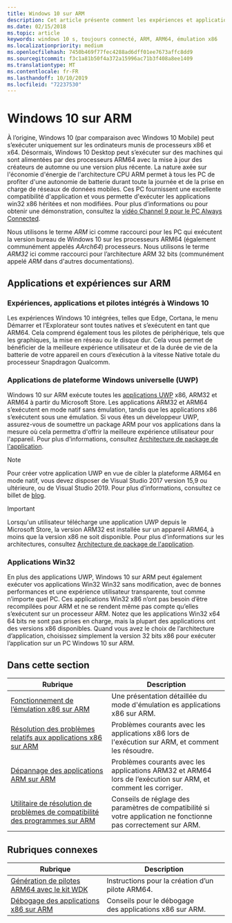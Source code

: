 ```yaml
---
title: Windows 10 sur ARM
description: Cet article présente comment les expériences et applications sont exécutées sur ARM ainsi que leurs limites concernées. Vous découvrirez également les références présentant de plus amples informations.
ms.date: 02/15/2018
ms.topic: article
keywords: windows 10 s, toujours connecté, ARM, ARM64, émulation x86
ms.localizationpriority: medium
ms.openlocfilehash: 7450b469f77fec4288ad6dff01ee7673affc8dd9
ms.sourcegitcommit: f3c1a81b50f4a372a15996ac71b3f408a8ee1409
ms.translationtype: MT
ms.contentlocale: fr-FR
ms.lasthandoff: 10/10/2019
ms.locfileid: "72237530"
---
```

# <a name="windows-10-on-arm"></a>Windows 10 sur ARM
À l’origine, Windows 10 (par comparaison avec Windows 10 Mobile) peut s’exécuter uniquement sur les ordinateurs munis de processeurs x86 et x64. Désormais, Windows 10 Desktop peut s’exécuter sur des machines qui sont alimentées par des processeurs ARM64 avec la mise à jour des créateurs de automne ou une version plus récente. La nature axée sur l'économie d'énergie de l'architecture CPU ARM permet à tous les PC de profiter d'une autonomie de batterie durant toute la journée et de la prise en charge de réseaux de données mobiles. Ces PC fournissent une excellente compatibilité d'application et vous permette d'exécuter les applications win32 x86 héritées et non modifiées. Pour plus d’informations ou pour obtenir une démonstration, consultez la [vidéo Channel 9 pour le PC Always Connected](https://channel9.msdn.com/Events/Build/2017/P4171).

Nous utilisons le terme *ARM* ici comme raccourci pour les PC qui exécutent la version bureau de Windows 10 sur les processeurs ARM64 (également communément appelés *AArch64*) processeurs.  Nous utilisons le terme *ARM32* ici comme raccourci pour l’architecture ARM 32 bits (communément appelé *ARM* dans d'autres documentations).

## <a name="apps-and-experiences-on-arm"></a>Applications et expériences sur ARM

### <a name="built-in-windows-10-experiences-apps-and-drivers"></a>Expériences, applications et pilotes intégrés à Windows 10
Les expériences Windows 10 intégrées, telles que Edge, Cortana, le menu Démarrer et l’Explorateur sont toutes natives et s’exécutent en tant que ARM64. Cela comprend également tous les pilotes de périphérique, tels que les graphiques, la mise en réseau ou le disque dur. Cela vous permet de bénéficier de la meilleure expérience utilisateur et de la durée de vie de la batterie de votre appareil en cours d’exécution à la vitesse Native totale du processeur Snapdragon Qualcomm.

### <a name="universal-windows-platform-uwp-apps"></a>Applications de plateforme Windows universelle (UWP)
Windows 10 sur ARM exécute toutes les [applications UWP](../get-started/universal-application-platform-guide.md) x86, ARM32 et ARM64 à partir du Microsoft Store. Les applications ARM32 et ARM64 s’exécutent en mode natif sans émulation, tandis que les applications x86 s’exécutent sous une émulation. Si vous êtes un développeur UWP, assurez-vous de soumettre un package ARM pour vos applications dans la mesure où cela permettra d'offrir la meilleure expérience utilisateur pour l'appareil. Pour plus d’informations, consultez [Architecture de package de l'application](/windows/msix/package/device-architecture).

>[!NOTE]
> Pour créer votre application UWP en vue de cibler la plateforme ARM64 en mode natif, vous devez disposer de Visual Studio 2017 version 15,9 ou ultérieure, ou de Visual Studio 2019. Pour plus d’informations, consultez ce billet de [blog](https://blogs.windows.com/buildingapps/2018/11/15/official-support-for-windows-10-on-arm-development).


>[!IMPORTANT]
> Lorsqu'un utilisateur télécharge une application UWP depuis le Microsoft Store, la version ARM32 est installée sur un appareil ARM64, à moins que la version x86 ne soit disponible. Pour plus d’informations sur les architectures, consultez [Architecture de package de l'application](/windows/msix/package/device-architecture).

### <a name="win32-apps"></a>Applications Win32
En plus des applications UWP, Windows 10 sur ARM peut également exécuter vos applications Win32 Win32 sans modification, avec de bonnes performances et une expérience utilisateur transparente, tout comme n’importe quel PC. Ces applications Win32 x86 n’ont pas besoin d’être recompilées pour ARM et ne se rendent même pas compte qu’elles s’exécutent sur un processeur ARM. Notez que les applications Win32 x64 64 bits ne sont pas prises en charge, mais la plupart des applications ont des versions x86 disponibles.  Quand vous avez le choix de l’architecture d’application, choisissez simplement la version 32 bits x86 pour exécuter l’application sur un PC Windows 10 sur ARM.

## <a name="in-this-section"></a>Dans cette section
|Rubrique | Description |
|-----|-----|
|[Fonctionnement de l’émulation x86 sur ARM](apps-on-arm-x86-emulation.md)|Une présentation détaillée du mode d'émulation es applications x86 sur ARM.|
|[Résolution des problèmes relatifs aux applications x86 sur ARM](apps-on-arm-troubleshooting-x86.md)|Problèmes courants avec les applications x86 lors de l'exécution sur ARM, et comment les résoudre. |
|[Dépannage des applications ARM sur ARM](apps-on-arm-troubleshooting-arm32.md)|Problèmes courants avec les applications ARM32 et ARM64 lors de l’exécution sur ARM, et comment les corriger. |
|[Utilitaire de résolution de problèmes de compatibilité des programmes sur ARM](apps-on-arm-program-compat-troubleshooter.md)|Conseils de réglage des paramètres de compatibilité si votre application ne fonctionne pas correctement sur ARM. |

## <a name="related-topics"></a>Rubriques connexes
|Rubrique | Description |
|-----|-----|
|[Génération de pilotes ARM64 avec le kit WDK](https://docs.microsoft.com/en-us/windows-hardware/drivers/develop/building-arm64-drivers)|Instructions pour la création d’un pilote ARM64. |
| [Débogage des applications x86 sur ARM](https://docs.microsoft.com/en-us/windows-hardware/drivers/debugger/debugging-arm64) | Conseils pour le débogage des applications x86 sur ARM. |

